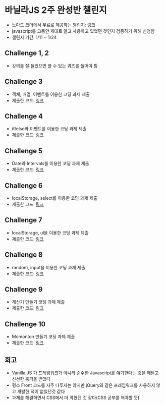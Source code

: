 # 바닐라JS 2주 완성반 챌린지

- 노마드 코더에서 무료로 제공하는 챌린지: [링크](https://nomadcoders.co/vanillajs-challenge)
- javascript를 그동안 제대로 알고 사용하고 있었던 것인지 검증하기 위해 신청함
- 챌린지 기간: 1/11 ~ 1/24

## Challenge 1, 2

- 강의를 잘 들었으면 풀 수 있는 퀴즈를 풀어야 함

## Challenge 3

- 객체, 배열, 이벤트를 이용한 코딩 과제 제출
- 제출한 코드: [링크](https://github.com/jsyang-dev/study-vanillajs/tree/master/challenge3)

## Challenge 4

- if/else와 이벤트를 이용한 코딩 과제 제출
- 제출한 코드: [링크](https://github.com/jsyang-dev/study-vanillajs/tree/master/challenge4)

## Challenge 5

- Date와 Intervals를 이용한 코딩 과제 제출
- 제출한 코드: [링크](https://github.com/jsyang-dev/study-vanillajs/tree/master/challenge5)

## Challenge 6

- localStorage, select를 이용한 코딩 과제 제출
- 제출한 코드: [링크](https://github.com/jsyang-dev/study-vanillajs/tree/master/challenge6)

## Challenge 7

- localStorage, ul을 이용한 코딩 과제 제출
- 제출한 코드: [링크](https://github.com/jsyang-dev/study-vanillajs/tree/master/challenge7)

## Challenge 8

- random, input을 이용한 코딩 과제 제출
- 제출한 코드: [링크](https://github.com/jsyang-dev/study-vanillajs/tree/master/challenge8)

## Challenge 9

- 계산기 만들기 코딩 과제 제출
- 제출한 코드: [링크](https://github.com/jsyang-dev/study-vanillajs/tree/master/challenge9)

## Challenge 10

- Momonton 만들기 코딩 과제 제출
- 제출한 코드: [링크](https://github.com/jsyang-dev/study-vanillajs/tree/master/momonton)

## 회고

- Vanilla JS 가 프레임워크가 아니라 순수한 Javascript를 얘기한다는 것을 깨닫고 신선한 충격을 받았다
- 평소 Front 코드를 자주 다루지는 않지만 jQuery와 같은 프레임워크를 사용하지 않고 개발한 적이 없었던것 같다
- 과제를 해결하면서 CSS에서 더 막혔던 것 같다(CSS 공부를 해야할 듯)
